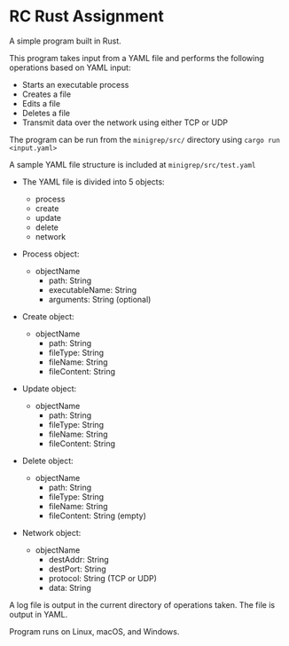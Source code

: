 # RC Rust Assignment

A simple program built in Rust.

This program takes input from a YAML file and performs the following operations based on YAML input:

*	Starts an executable process
*	Creates a file
*	Edits a file
*	Deletes a file 
*	Transmit data over the network using either TCP or UDP

The program can be run from the `minigrep/src/` directory using `cargo run <input.yaml>`

A sample YAML file structure is included at `minigrep/src/test.yaml`

- The YAML file is divided into 5 objects:
	- process
	- create
	- update
	- delete
	- network

- Process object:
	- objectName
		- path: String
		- executableName: String
		- arguments: String (optional)

- Create object:
	- objectName
		- path: String
		- fileType: String
		- fileName: String
		- fileContent: String

- Update object:
	- objectName
		- path: String
		- fileType: String
		- fileName: String
		- fileContent: String

- Delete object:
	- objectName
		- path: String
		- fileType: String
		- fileName: String
		- fileContent: String (empty)
		
- Network object:
	- objectName
		- destAddr: String
		- destPort: String
		- protocol: String (TCP or UDP)
		- data: String

A log file is output in the current directory of operations taken. The file is output in YAML. 

Program runs on Linux, macOS, and Windows.

